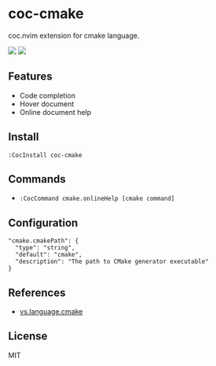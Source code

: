 # coc-cmake

coc.nvim extension for cmake language.

![](https://user-images.githubusercontent.com/20282795/75767012-06869580-5d7d-11ea-9e89-8b8f173eed96.png)
![](https://user-images.githubusercontent.com/20282795/75767017-07b7c280-5d7d-11ea-900b-11eac5213b82.png)

## Features

- Code completion
- Hover document
- Online document help

## Install

```
:CocInstall coc-cmake
```

## Commands

- `:CocCommand cmake.onlineHelp [cmake command]`

## Configuration

```jsonc
"cmake.cmakePath": {
  "type": "string",
  "default": "cmake",
  "description": "The path to CMake generator executable"
}
```

## References

- [vs.language.cmake](https://github.com/twxs/vs.language.cmake)

## License

MIT
